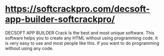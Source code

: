 # https://softcrackpro.com/decsoft-app-builder-softcrackpro/
DECSOFT APP BUILDER Crack Is the best and most unique software. This software helps you to create any HTML without using programming code. It is very easy to use and most people like this. If you want to do programming without using any code.
